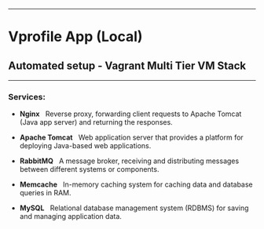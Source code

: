 <hr>

# Vprofile App (Local)
## Automated setup - Vagrant Multi Tier VM Stack
<hr>

### Services:

- **Nginx** &nbsp; Reverse proxy, forwarding client requests to Apache Tomcat (Java app server) and returning the responses.

- **Apache Tomcat** &nbsp; Web application server that provides a platform for deploying Java-based web applications.

- **RabbitMQ** &nbsp; A message broker, receiving and distributing messages between different systems or components.

- **Memcache** &nbsp; In-memory caching system for caching data and database queries in RAM.

- **MySQL** &nbsp; Relational database management system (RDBMS) for saving and managing application data.
